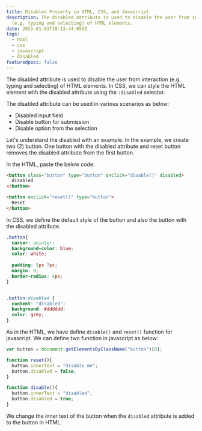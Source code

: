```yaml
---
title: Disabled Property in HTML, CSS, and Javascript
description: The disabled attribute is used to disable the user from interaction
  (e.g. typing and selecting) of HTML elements.
date: 2021-01-01T18:13:44.055Z
tags:
  - html
  - css
  - javascript
  - disabled
featuredpost: false
---
```

The disabled attribute is used to disable the user from interaction (e.g. typing and selecting) of HTML elements. In CSS, we can style the HTML element with the disabled attribute using the `:disabled` selector.

The disabled attribute can be used in various scenarios as below:

- Disabled input field
- Disable button for submission
- Disable option from the selection

Let's understand the disabled with an example. In the example, we create two (2) button. One button with the disabled attribute and reset button removes the disabled attribute from the first button.

In the HTML, paste the below code:

```html
<button class="button" type="button" onclick="disable()" disabled>
  disabled
</button>

<button onclick="reset()" type="button">
  Reset
</button>
```

In CSS, we define the default style of the button and also the button with the disabled attribute.

```css
.button{
  cursor: pointer;
  background-color: blue;
  color: white;
  
  padding: 5px 7px;
  margin: 0;
  border-radius: 4px;
}


.button:disabled {
  content: "disabled";
  background: #dddddd;
  color: grey;
}
```

As in the HTML, we have define `disable()` and `reset()` function for javascript. We can define two function in javascript as below:

```javascript
var button = document.getElementsByClassName("button")[0];

function reset(){
  button.innerText = "disable me";
  button.disabled = false;
}

function disable(){
  button.innerText = "disabled";
  button.disabled = true;
}
```

We change the inner text of the button when the `disabled` attribute is added to the button in HTML.